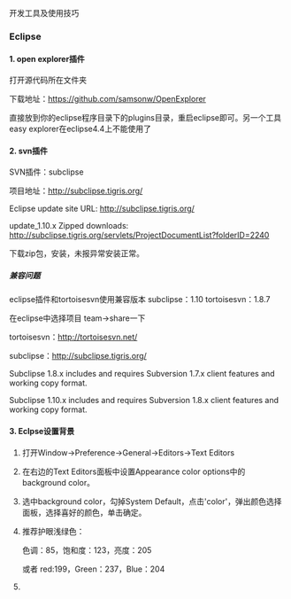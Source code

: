 开发工具及使用技巧



### Eclipse
#### 1. open explorer插件
打开源代码所在文件夹

下载地址：https://github.com/samsonw/OpenExplorer
	
直接放到你的eclipse程序目录下的plugins目录，重启eclipse即可。另一个工具easy explorer在eclipse4.4上不能使用了
	
#### 2. svn插件

SVN插件：subclipse

项目地址：http://subclipse.tigris.org/

Eclipse update site URL: http://subclipse.tigris.org/

update_1.10.x
      Zipped downloads: http://subclipse.tigris.org/servlets/ProjectDocumentList?folderID=2240
      
下载zip包，安装，未报异常安装正常。

##### 兼容问题
eclipse插件和tortoisesvn使用兼容版本
subclipse：1.10
tortoisesvn：1.8.7
	
在eclipse中选择项目 team->share一下
	
tortoisesvn：http://tortoisesvn.net/
	
subclipse：http://subclipse.tigris.org/
	
Subclipse 1.8.x includes and requires Subversion 1.7.x client features and working copy format.
	
Subclipse 1.10.x includes and requires Subversion 1.8.x client features and working copy format.

#### 3. Eclpse设置背景
1. 打开Window->Preference->General->Editors->Text Editors
2. 在右边的Text Editors面板中设置Appearance color options中的background color。

3. 选中background color，勾掉System Default，点击'color'，弹出颜色选择面板，选择喜好的颜色，单击确定。
4. 推荐护眼浅绿色：
	
	色调：85，饱和度：123，亮度：205
	
	或者 red:199，Green：237，Blue：204


4.






